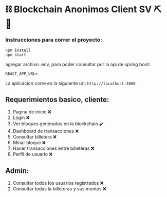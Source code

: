 # ⛓ Blockchain Anonimos Client SV ⛏💎

### Instrucciones para correr el proyecto:

```
npm install
npm start
```

agregar archivo .env, para poder consultar por la api de spring boot: 

```
REACT_APP_URL=
```

La aplicacion corre en la siguiente url: `http://localhost:3000`

## Requerimientos basico, cliente: 

1. Pagina de inicio ❌
2. Login ❌
3. Ver bloques generados en la blockchain ✔️
4. Dashboard de transacciones ❌
5. Consultar billetera ❌
6. Minar bloque ❌
7. Hacer transacciones entre billeteras ❌
8. Perfil de usuario ❌

## Admin:
1. Consultar todos los usuarios registrados ❌
2. Consultar todas la billeteras y sus montos ❌
